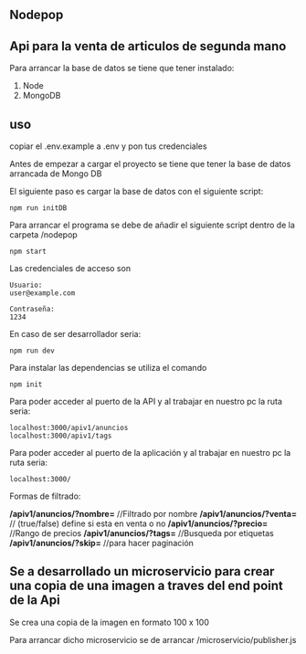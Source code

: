 ## Nodepop

## Api para la venta de articulos de segunda mano

Para arrancar la base de datos se tiene que tener instalado:

1.  Node
2.  MongoDB

## uso

copiar el .env.example a .env y pon tus credenciales

Antes de empezar a cargar el proyecto se tiene que tener la base de datos arrancada de Mongo DB

El siguiente paso es cargar la base de datos con el siguiente script:

    npm run initDB

Para arrancar el programa se debe de añadir el siguiente script dentro de la carpeta /nodepop

    npm start

Las credenciales de acceso son

    Usuario:
    user@example.com

    Contraseña:
    1234

En caso de ser desarrollador seria:

    npm run dev

Para instalar las dependencias se utiliza el comando

    npm init

Para poder acceder al puerto de la API y al trabajar en nuestro pc la ruta seria:

    localhost:3000/apiv1/anuncios
    localhost:3000/apiv1/tags

Para poder acceder al puerto de la aplicación y al trabajar en nuestro pc la ruta seria:

    localhost:3000/

Formas de filtrado:

**/apiv1/anuncios/?nombre=** //Filtrado por nombre
**/apiv1/anuncios/?venta=** // (true/false) define si esta en venta o no
**/apiv1/anuncios/?precio=** //Rango de precios
**/apiv1/anuncios/?tags=** //Busqueda por etiquetas
**/apiv1/anuncios/?skip=** //para hacer paginación

## Se a desarrollado un microservicio para crear una copia de una imagen a traves del end point de la Api

Se crea una copia de la imagen en formato 100 x 100

Para arrancar dicho microservicio se de arrancar /microservicio/publisher.js

